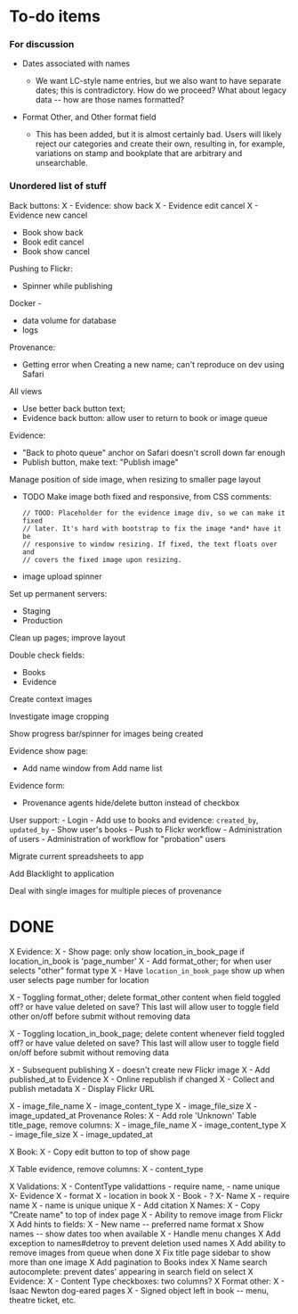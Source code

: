 # To-do items

### For discussion

- Dates associated with names
    + We want LC-style name entries, but we also want to have separate dates;
      this is contradictory. How do we proceed? What about legacy data -- how
      are those names formatted?

- Format Other, and Other format field
    + This has been added, but it is almost certainly bad. Users will likely
      reject our categories and create their own, resulting in, for example,
      variations on stamp and bookplate that are arbitrary and unsearchable.

### Unordered list of stuff

Back buttons:
  X - Evidence: show back
  X - Evidence edit cancel
  X - Evidence new cancel
  - Book show back
  - Book edit cancel
  - Book show cancel

Pushing to Flickr:
 - Spinner while publishing

Docker -
  - data volume for database
  - logs

Provenance:
  - Getting error when Creating a new name; can't reproduce on dev using Safari

All views
  - Use better back button text;
  - Evidence back button: allow user to return to book or image queue

Evidence:
  - "Back to photo queue" anchor on Safari doesn't scroll down far enough
  - Publish button, make text: "Publish image"

Manage position of side image, when resizing to smaller page layout
  - TODO Make image both fixed and responsive, from CSS comments:

        // TOOD: Placeholder for the evidence image div, so we can make it fixed
        // later. It's hard with bootstrap to fix the image *and* have it be
        // responsive to window resizing. If fixed, the text floats over and
        // covers the fixed image upon resizing.

- image upload spinner

Set up permanent servers:
- Staging
- Production

Clean up pages; improve layout

Double check fields:
- Books
- Evidence

Create context images

Investigate image cropping

Show progress bar/spinner for images being created

Evidence show page:

- Add name window from Add name list

Evidence form:
  - Provenance agents hide/delete button instead of checkbox

User support:
    - Login
    - Add use to books and evidence: `created_by`, `updated_by`
    - Show user's books
    - Push to Flickr workflow
    - Administration of users
    - Administration of workflow for "probation" users

Migrate current spreadsheets to app

Add Blacklight to application

Deal with single images for multiple pieces of provenance

# DONE

X Evidence:
X - Show page: only show location_in_book_page if location_in_book is 'page_number'
X - Add format_other; for when user selects "other" format type
X - Have `location_in_book_page` show up when user selects page number for
location

X - Toggling format_other; delete format_other content when field toggled off? or have value deleted on save? This last will allow user to toggle field other on/off before submit without removing data

X - Toggling location_in_book_page; delete content whenever field toggled off? or have value deleted on save? This last will allow user to toggle field on/off before submit without removing data

 X - Subsequent publishing
 X - doesn't create new Flickr image
 X  - Add published_at to Evidence
 X - Online republish if changed
 X - Collect and publish metadata
 X - Display Flickr URL

X - image_file_name
X - image_content_type
X - image_file_size
X - image_updated_at
Provenance Roles:
X - Add role 'Unknown'
Table title_page, remove columns:
X - image_file_name
X - image_content_type
X - image_file_size
X - image_updated_at

X Book:
X - Copy edit button to top of show page

X Table evidence, remove columns:
X - content_type

X Validations:
X - ContentType validattions - require name, - name unique
X- Evidence
X  - format
X  - location in book
X - Book - ?
X- Name
X  - require name
X  - name is unique unique
X - Add citation
X Names:
X - Copy "Create name" to top of index page
X - Ability to remove image from Flickr
X Add hints to fields:
X - New name -- preferred name format
x Show names -- show dates too when available
X  - Handle menu changes
X Add exception to names#detroy to prevent deletion used names
X Add ability to remove images from queue when done
X Fix title page sidebar to show more than one image
X Add pagination to Books index
X Name search autocomplete: prevent dates' appearing in search field on select
X Evidence:
X  - Content Type checkboxes: two columns?
X Format other:
X   - Isaac Newton dog-eared pages
X   - Signed object left in book -- menu, theatre ticket, etc.
